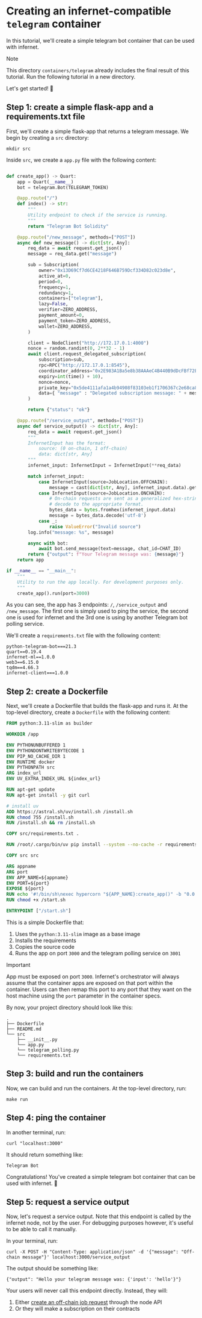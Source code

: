# Creating an infernet-compatible `telegram` container

In this tutorial, we'll create a simple telegram bot container that can be used
with infernet.

> [!NOTE]
> This directory `containers/telegram` already includes the final result
> of this tutorial. Run the following tutorial in a new directory.

Let's get started! 🎉

## Step 1: create a simple flask-app and a requirements.txt file

First, we'll create a simple flask-app that returns a telegram message.
We begin by creating a `src` directory:

```
mkdir src
```

Inside `src`, we create a `app.py` file with the following content:

```python

def create_app() -> Quart:
    app = Quart(__name__)
    bot = telegram.Bot(TELEGRAM_TOKEN)

    @app.route("/")
    def index() -> str:
        """
        Utility endpoint to check if the service is running.
        """
        return "Telegram Bot Solidity"

    @app.route("/new_message", methods=["POST"])
    async def new_message() -> dict[str, Any]:
        req_data = await request.get_json()
        message = req_data.get("message")

        sub = Subscription(
            owner="0x13D69Cf7d6CE4218F646B759Dcf334D82c023d8e",
            active_at=0,
            period=0,
            frequency=1,
            redundancy=1,
            containers=["telegram"],
            lazy=False,
            verifier=ZERO_ADDRESS,
            payment_amount=0,
            payment_token=ZERO_ADDRESS,
            wallet=ZERO_ADDRESS,
        )

        client = NodeClient("http://172.17.0.1:4000")
        nonce = random.randint(0, 2**32 - 1)
        await client.request_delegated_subscription(
            subscription=sub,
            rpc=RPC("http://172.17.0.1:8545"),
            coordinator_address="0x2E983A1Ba5e8b38AAAeC4B440B9dDcFBf72E15d1",
            expiry=int(time() + 10),
            nonce=nonce,
            private_key="0x5de4111afa1a4b94908f83103eb1f1706367c2e68ca870fc3fb9a804cdab365a",
            data={ "message" : "Delegated subscription message: " + message },
        )

        return {"status": "ok"}

    @app.route("/service_output", methods=["POST"])
    async def service_output() -> dict[str, Any]:
        req_data = await request.get_json()
        """
        InfernetInput has the format:
            source: (0 on-chain, 1 off-chain)
            data: dict[str, Any]
        """
        infernet_input: InfernetInput = InfernetInput(**req_data)

        match infernet_input:
            case InfernetInput(source=JobLocation.OFFCHAIN):
                message = cast(dict[str, Any], infernet_input.data).get("message")
            case InfernetInput(source=JobLocation.ONCHAIN):
                # On-chain requests are sent as a generalized hex-string which we will
                # decode to the appropriate format.
                bytes_data = bytes.fromhex(infernet_input.data)
                message = bytes_data.decode('utf-8')
            case _:
                raise ValueError("Invalid source")
        log.info("message: %s", message)

        async with bot:
            await bot.send_message(text=message, chat_id=CHAT_ID)
        return {"output": f"Your Telegram message was: {message}"}
    return app

if __name__ == "__main__":
    """
    Utility to run the app locally. For development purposes only.
    """
    create_app().run(port=3000)

```

As you can see, the app has 3 endpoints: `/`, `/service_output` and `/new_message`. The first
one is simply used to ping the service, the second one is used for infernet and the 3rd one is using by another Telegram bot polling service.

We'll create a `requirements.txt`
file with the following content:

```
python-telegram-bot===21.3
quart==0.19.4
infernet-ml==1.0.0
web3==6.15.0
tqdm==4.66.3
infernet-client===1.0.0
```

## Step 2: create a Dockerfile

Next, we'll create a Dockerfile that builds the flask-app and runs it.
At the top-level directory, create a `Dockerfile` with the following content:

```dockerfile
FROM python:3.11-slim as builder

WORKDIR /app

ENV PYTHONUNBUFFERED 1
ENV PYTHONDONTWRITEBYTECODE 1
ENV PIP_NO_CACHE_DIR 1
ENV RUNTIME docker
ENV PYTHONPATH src
ARG index_url
ENV UV_EXTRA_INDEX_URL ${index_url}

RUN apt-get update
RUN apt-get install -y git curl

# install uv
ADD https://astral.sh/uv/install.sh /install.sh
RUN chmod 755 /install.sh
RUN /install.sh && rm /install.sh

COPY src/requirements.txt .

RUN /root/.cargo/bin/uv pip install --system --no-cache -r requirements.txt

COPY src src

ARG appname
ARG port
ENV APP_NAME=${appname}
ENV PORT=${port}
EXPOSE ${port}
RUN echo '#!/bin/sh\nexec hypercorn "${APP_NAME}:create_app()" -b "0.0.0.0:${PORT}"' > /start.sh
RUN chmod +x /start.sh

ENTRYPOINT ["/start.sh"]
```

This is a simple Dockerfile that:

1. Uses the `python:3.11-slim` image as a base image
2. Installs the requirements
3. Copies the source code
4. Runs the app on port `3000` and the telegram polling service on `3001`

> [!IMPORTANT]
> App must be exposed on port `3000`. Infernet's orchestrator
> will always assume that the container apps are exposed on that port within the container.
> Users can then remap this port to any port that they want on the host machine
> using the `port` parameter in the container specs.

By now, your project directory should look like this:

```
.
├── Dockerfile
├── README.md
└── src
    ├── __init__.py
    └── app.py
    └── telegram_polling.py
    └── requirements.txt
```

## Step 3: build and run the containers

Now, we can build and run the containers. At the top-level directory, run:

```
make run
```

## Step 4: ping the container

In another terminal, run:

```
curl "localhost:3000"
```

It should return something like:

```
Telegram Bot
```

Congratulations! You've created a simple telegram bot container that can be
used with infernet. 🎉

## Step 5: request a service output

Now, let's request a service output. Note that this endpoint is called by
the infernet node, not by the user. For debugging purposes however, it's useful to
be able to call it manually.

In your terminal, run:

```
curl -X POST -H "Content-Type: application/json" -d '{"message": "Off-chain message"}' localhost:3000/service_output
```

The output should be something like:

```
{"output": "Hello your telegram message was: {'input': 'hello'}"}
```

Your users will never call this endpoint directly. Instead, they will:

1. Either [create an off-chain job request](../telegram#L36) through the node API
2. Or they will make a subscription on their contracts
